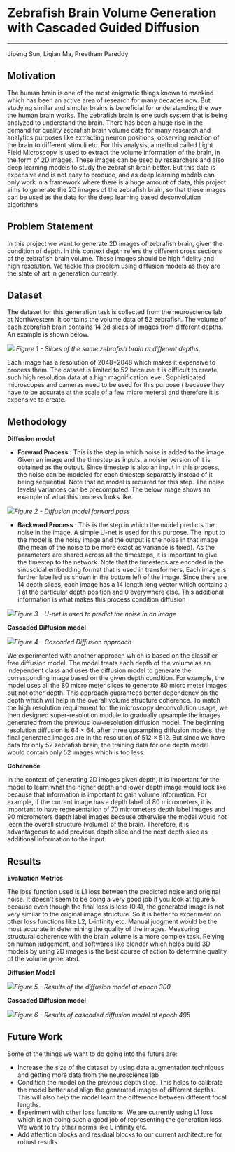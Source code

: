 ﻿# Zebrafish Brain Volume Generation with Cascaded Guided Diffusion
------
Jipeng Sun, Liqian Ma, Preetham Pareddy



## Motivation

The human brain is one of the most enigmatic things known to mankind which has been an active area of research for many decades now. But studying similar and simpler brains is beneficial for understanding the way the human brain works. The zebrafish brain is one such system that is being analyzed to understand the brain. There has been a huge rise in the demand for quality zebrafish brain volume data for many research and analytics purposes like extracting neuron positions, observing reaction of the brain to different stimuli etc. For this analysis, a method called Light Field Microscopy is used to extract the volume information of the brain, in the form of 2D images. These images can be used by researchers and also deep learning models to study the zebrafish brain better. But this data is expensive and is not easy to produce, and as deep learning models can only work in a framework where there is a huge amount of data, this project aims to generate the 2D images of the zebrafish brain, so that these images can be used as the data for the deep learning based deconvolution algorithms

## Problem Statement

In this project we want to generate 2D images of zebrafish brain, given the condition of depth. In this context depth refers the different cross sections of the zebrafish brain volume. These images should be high fidelity and high resolution. We tackle this problem using diffusion models as they are the state of art in generation currently.

## Dataset

The dataset for this generation task is collected from the neuroscience lab at Northwestern. It contains the volume data of 52 zebrafish. The volume of each zebrafish brain contains 14 2d slices of images from different depths. An example is shown below.

![](https://lh6.googleusercontent.com/pL1ekl6bgEcpzWUfRvIJJUL1THEDFYyP28qtQIKAdkscfyhXomQWinsNtAs4A2TqK4NOkXFWv8WxzbXURTeMeNvP8vaAy2PNin0OtGSrF9bp3dtV5E8t3irm8nx6BZQBiOkTVKLKNgZ7cXyXFIjqPl7Ft8tMXZXcd9g6EiTB8PXbGE-A28TBV0qnIhOYYi2o)                        *Figure 1 - Slices of the same zebrafish brain at different depths.*

Each image has a resolution of 2048*2048 which makes it expensive to process them. The dataset is limited to 52 because it is difficult to create such high resolution data at a high magnification level. Sophisticated microscopes and cameras need to be used for this purpose ( because they have to be accurate at the scale of a few micro meters) and therefore it is expensive to create. 
   

## Methodology

**Diffusion model**

 - **Forward Process** : This is the step in which noise is added to the image. Given an image and the timestep as inputs, a noisier version of it is obtained as the output. Since timestep is also an input in this process, the noise can be modeled for each timestep separately instead of it being sequential. Note that no model is required for this step. The noise levels/ variances can be precomputed. The below image shows an example of what this process looks like.

![](https://lh4.googleusercontent.com/lIfbpfrXlGXATHBvfdO93j_zuKnJiICmXPlbUsXWgxP7L0HEq34qx5rX32r6nAZvKaO-8mchl3QJcwaYcOKnebM5mBYfgHaHAjX4UJWvU7vfh4KFjnn10_121muckGJeBn-gUhwtim0bQFgMwUK8x-AUWNKVACcq3isd6qDBLXWdl-JxJ0_Xci7vHkzcvNBi)*Figure 2 - Diffusion model forward pass* 
 
 - **Backward Process** : This is the step in which the model predicts the noise in the image. A simple U-net is used for this purpose. The input to the model is the noisy image and the output is the noise in that image (the mean of the noise to be more exact as variance is fixed). As the parameters are shared across all the timesteps, it is important to give the timestep to the network. Note that the timesteps are encoded in the sinusoidal embedding format that is used in transformers. Each image is further labelled as shown in the bottom left of the image. Since there are 14 depth slices, each image has a 14 length long vector which contains a 1 at the particular depth position and 0 everywhere else. This additional information is what makes this process condition diffusion

![](https://lh6.googleusercontent.com/4ZkKwaRpRIlStOIwrzEMvB3vDqnNDuBkRKtYeBp_6KlAt8VYisCvoe45p3PnuFv9YGUvm0bxmvlQVgs_DWngB6Ip4tBGjjuECuvAaWYNAuzaDJJA76d0mkk4gljAvFHBj8bG2edvJqodqr3i320ZD3JMOLHYxcEWL10F2Oija2zpqJJk8jSOtXvDgynZ3Ap6)*Figure 3 - U-net is used to predict the noise in an image*

**Cascaded Diffusion model**


![](https://lh3.googleusercontent.com/0CGog3por1g-ahTc5t3c4QXHAa5UlR8y3a4ZvwOdl3rL8WcAoS_J93muC6p8x4ZonKStDItCS1eibNvlepHwQsOeaVBpdNZTbQBgb0wGQ7GsI1CyIUM_GqfQTZb_dHhwItMLbK3sBd5ibWmvC-xERa5eL1gSKIPnty-9H82WujBDxfJM7asz9lCOY6Db24w1)*Figure 4 - Cascaded Diffusion approach*

We experimented with another approach which is based on the classifier-free diffusion model. The model treats each depth of the volume as an independent class and uses the diffusion model to generate the corresponding image based on the given depth condition. For example, the model uses all the 80 micro meter slices to generate 80 micro meter images but not other depth. This approach guarantees better dependency on the depth which will help in the overall volume structure coherence. To match the high resolution requirement for the microscopy deconvolution usage, we then designed super-resolution module to gradually upsample the images generated from the previous low-resolution diffusion model. The beginning resolution diffusion is 64 × 64, after three upsampling diffusion models, the final generated images are in the resolution of 512 × 512. But since we have data for only 52 zebrafish brain, the training data for one depth model would contain only 52 images which is too less. 

**Coherence**

In the context of generating 2D images given depth, it is important for the model to learn what the higher depth and lower depth image would look like because that information is important to gain volume information. For example, if the current image has a depth label of 80 micrometers, it is important to have representation of 70 micrometers depth label images and 90 micrometers depth label images because otherwise the model would not learn the overall structure (volume) of the brain. Therefore, it is advantageous to add previous depth slice and the next depth slice as additional information to the input.

## Results

 
 **Evaluation Metrics**
 
The loss function used is L1 loss between the predicted noise and original noise. It doesn't seem to be doing a very good job if you look at figure 5 because even though the final loss is less (0.4), the generated image is not very similar to the original image structure. So it is better to experiment on other loss functions like L2, L-infinity etc.
Manual judgment would be the most accurate in determining the quality of the images.  Measuring structural coherence with the brain volume is a more complex task. Relying on human judgement, and softwares like blender which helps build 3D models by using 2D images is the best course of action to determine quality of the volume generated.

**Diffusion Model**

![](https://lh5.googleusercontent.com/C9MrXRtzgY7SY4R-Slhbat2xsKJjER2cZOxocC7oGMgwCxcm6x9VL7a2NkRgnJvrJqPIbevp-KHO5HBb8F1kRTaA5tV2MxUlzdRfYevMc9-CrAE4Bec9bcBLTbCfIYuswrZ84tNKgWQ6pOUC85oRaWcaCz0gyktTQU22FR-FBV0T7YshrSpXhdZ68VXzYL47)*Figure 5 - Results of the diffusion model at epoch 300*

**Cascaded Diffusion model**

![](https://lh6.googleusercontent.com/LhqK3aEy3Kqvyo6d5AJCfRqRZh8s6e_ShUOB4OL6QDgWF8YSM84Hy6hHsdLHf5ZzfALTqF-_D4OGloQF5BkZKQG4esEDuR2p-t68iYTHvAZsbf5QFJomXBo00pX5Uo4t_3mS7FRHQchEY_N2HxVA0f0MLN2pAedOPNl0AEA04I25vN93PPcDHrruAXSQh49p)*Figure 6 - Results of cascaded diffusion model at epoch 495*


## Future Work
Some of the things we want to do going into the future are:
 - Increase the size of the dataset by using data augmentation techniques and getting more data from the neuroscience lab
 - Condition the model on the previous depth slice. This helps to calibrate the model better and align the generated images of different depths. This will also help the model learn the difference between different focal lengths.
 - Experiment with other loss functions. We are currently using L1 loss which is not doing such a good job of representing the generation loss. We want to try other norms like L infinity etc.
 - Add attention blocks and residual blocks to our current architecture for robust results 

           

	 
